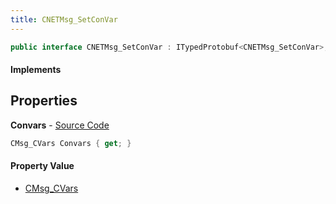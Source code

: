 ```yaml
---
title: CNETMsg_SetConVar
---
```


```csharp
public interface CNETMsg_SetConVar : ITypedProtobuf<CNETMsg_SetConVar>, INativeHandle, INetMessage<CNETMsg_SetConVar>, IDisposable
```

#### Implements

## Properties

**Convars** - [Source Code](https://github.com/swiftly-solution/swiftlys2/blob/master/managed/src/SwiftlyS2.Generated/Protobufs/Interfaces/CNETMsg_SetConVar.cs#L18)

```csharp
CMsg_CVars Convars { get; }
```

#### Property Value

- [CMsg_CVars](/docs/api/shared/protobufdefinitions/cmsg_cvars)

